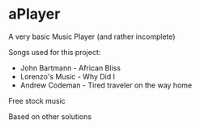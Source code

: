 # aPlayer
A very basic Music Player (and rather incomplete)

Songs used for this project:

- John Bartmann - African Bliss
- Lorenzo's Music - Why Did I
- Andrew Codeman - Tired traveler on the way home

Free stock music

Based on other solutions
